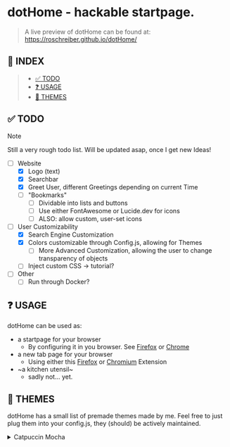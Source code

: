 # dotHome - hackable startpage.

> A live preview of dotHome can be found at:
> https://roschreiber.github.io/dotHome/

## 📜 INDEX

>- [✅ TODO](#-todo)
>- [❓ USAGE](#-usage)
>- [🎨 THEMES](#-themes)

## ✅ TODO
> [!NOTE]  
> Still a very rough todo list. Will be updated asap, once I get new Ideas!

- [ ] Website 
    - [x] Logo (text)
    - [x] Searchbar
    - [x] Greet User, different Greetings depending on current Time
    - [ ] "Bookmarks"
        - [ ] Dividable into lists and buttons 
        - [ ] Use either FontAwesome or Lucide.dev for icons
        - [ ] ALSO: allow custom, user-set icons

- [ ] User Customizability
    - [x] Search Engine Customization
    - [x] Colors customizable through Config.js, allowing for Themes
        - [ ] More Advanced Customization, allowing the user to change transparency of objects
    - [ ] Inject custom CSS -> tutorial?

- [ ] Other
    - [ ] Run through Docker?
 
## ❓ USAGE
dotHome can be used as:

- a startpage for your browser
    - By configuring it in you browser. See [Firefox](https://support.mozilla.org/en-US/kb/how-to-set-the-home-page) or [Chrome](https://support.google.com/chrome/answer/95314)
- a new tab page for your browser
    - Using either this [Firefox](https://addons.mozilla.org/de/firefox/addon/custom-new-tab-page/) or [Chromium](https://chromewebstore.google.com/detail/change-new-tab/mocklpfdimiadpbgamlgehpgpodggahe) Extension
- ~a kitchen utensil~
    - sadly not... yet. 

## 🎨 THEMES
dotHome has a small list of premade themes made by me.
Feel free to just plug them into your config.js, they (should) be actively maintained.

<details>

<summary>Catpuccin Mocha</summary>

![image](https://github.com/roschreiber/dotHome/assets/87716938/951c762b-62aa-4889-989f-7a8d5e7f88f6)


```window.inputBorderColor = '#6e6c7e';
window.inputTextColor = '#b4befe';
window.inputBackgroundColor = '#1e1e2e';
window.inputShadowColor = '#00000026';
window.inputShadowInsetColor = '#313244';
window.inputTextShadowColor = '#ffffffa8';
window.inputFocusBorderColor = '#b4befe';
window.inputFocusShadowColor = '#ffffff26';
window.inputFocusShadowInsetColor = '#b4befe';
window.inputPlaceholderColor = '#b4befe';
window.logoGradientColor1 = '#1e1e2e';
window.logoGradientColor2 = '#1e1e2e';
window.logoTextShadowColor1 = '#00000026';
window.logoTextShadowColor2 = '#313244';
window.logoHoverGradientColor1 = '#302D41';
window.logoHoverGradientColor2 = '#45475A';
window.logoHoverTextShadowColor1 = '#b4befe25';
window.logoHoverTextShadowColor2 = '#302D41';
window.backgroundGradientColorBottom = '#1e1e2e';
window.backgroundGradientColorTop = '#1e1e2e';
window.greetingTextColor = '#b4befe60';```

</details>
